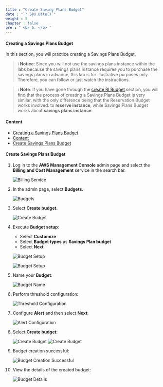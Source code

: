 ```yaml
---
title : "Create Saving Plans Budget"
date : "`r Sys.Date()`"
weight : 5
chapter : false
pre : " <b> 5. </b> "
---
```


#### Creating a Savings Plans Budget

In this section, you will practice creating a Savings Plans Budget.

> ℹ️ **Notice**: Since you will not use the savings plans instance within the labs because the savings plans instance requires you to purchase the savings plans in advance, this lab is for illustrative purposes only. Therefore, you can follow or just watch the instructions.

> ℹ️ **Note**: If you have gone through the [create RI Budget](../3-reservation-budgets) section, you will find that the process of creating a Savings Plans Budget is very similar, with the only difference being that the Reservation Budget works involved. to **reserve instance**, while Savings Plans Budget works about **savings plans instance**.

#### Content
- [Creating a Savings Plans Budget](#creating-a-savings-plans-budget)
- [Content](#content)
- [Create Savings Plans Budget](#create-savings-plans-budget)

#### Create Savings Plans Budget

1. Log in to the **AWS Management Console** admin page and select the **Billing and Cost Management** service in the search bar.

    ![Billing Service](/images/5/0001.png?featherlight=false&width=90pc)

2. In the admin page, select **Budgets**.

    ![Budgets](/images/5/0001.png?featherlight=false&width=90pc)

3. Select **Create budget**.

    ![Create Budget](/images/5/00001.png?featherlight=false&width=90pc)

4. Execute **Budget setup**:

    - Select **Customize**
    - Select **Budget types** as **Savings Plan budget**
    - Select **Next**

    ![Budget Setup](/images/5/0002.png?featherlight=false&width=90pc)

    ![Budget Setup](/images/5/00002.png?featherlight=false&width=90pc)

5. Name your **Budget**:

    ![Budget Name](/images/5/0003.png?featherlight=false&width=90pc)

6. Perform threshold configuration:

    ![Threshold Configuration](/images/5/0004.png?featherlight=false&width=90pc)

7. Configure **Alert** and then select **Next**:

    ![Alert Configuration](/images/5/0005.png?featherlight=false&width=90pc)

8. Select **Create budget**:

    ![Create Budget](/images/5/00006.png?featherlight=false&width=90pc)
    ![Create Budget](/images/5/0006.png?featherlight=false&width=90pc)

9. Budget creation successful:

    ![Budget Creation Successful](/images/5/0007.png?featherlight=false&width=90pc)

10. View the details of the created budget:

    ![Budget Details](/images/5/0008.png?featherlight=false&width=90pc)
